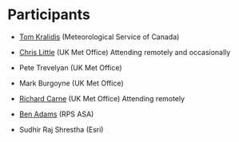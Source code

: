 # Participants

- [Tom Kralidis](https://github.com/tomkralidis) (Meteorological Service of Canada)

- [Chris Little](https://github.com/chris-little) (UK Met Office) Attending remotely and occasionally 

- Pete Trevelyan (UK Met Office)

- Mark Burgoyne (UK Met Office)

- [Richard Carne](https://github.com/RichCarne) (UK Met Office) Attending remotely

- [Ben Adams](https://github.com/benjwadams) (RPS ASA)
- Sudhir Raj Shrestha (Esri)
